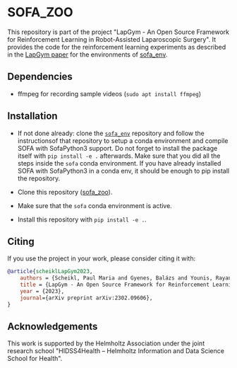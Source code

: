 # SOFA_ZOO
This repository is part of the project "LapGym - An Open Source Framework for Reinforcement Learning in Robot-Assisted Laparoscopic Surgery".
It provides the code for the reinforcement learning experiments as described in the [LapGym paper](https://arxiv.org/abs/2302.09606) for the environments of [sofa_env](https://github.com/ScheiklP/sofa_env).

## Dependencies
* ffmpeg for recording sample videos (`sudo apt install ffmpeg`)

## Installation
- If not done already: clone the [`sofa_env`](https://github.com/ScheiklP/sofa_env) repository and follow the instructionsof that repository to setup a conda environment and compile SOFA with SofaPython3 support. Do not forget to install the package itself with `pip install -e .` afterwards. Make sure that you did all the steps inside the `sofa` conda environment. If you have already installed SOFA with SofaPython3 in a conda env, it should be enough to pip install the repository.

- Clone this repository ([sofa_zoo](https://github.com/ScheiklP/sofa_zoo)).

- Make sure that the `sofa` conda environment is active.

- Install this repository with `pip install -e .`.

## Citing
If you use the project in your work, please consider citing it with:
```bibtex
@article{scheiklLapGym2023,
    authors = {Scheikl, Paul Maria and Gyenes, Balázs and Younis, Rayan and Haas, Christoph and Neumann, Gerhard and Mathis-Ullrich, Franziska and Wagner, Martin},
    title = {LapGym - An Open Source Framework for Reinforcement Learning in Robot-Assisted Laparoscopic Surgery},
    year = {2023},
    journal={arXiv preprint arXiv:2302.09606},
}
```

## Acknowledgements
This work is supported by the Helmholtz Association under the joint research school "HIDSS4Health – Helmholtz Information and Data Science School for Health".
